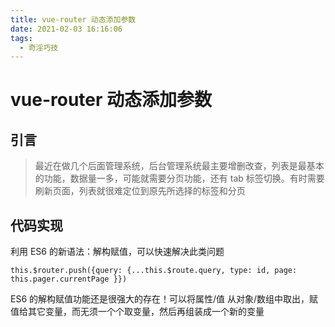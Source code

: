 ```yaml
---
title: vue-router 动态添加参数
date: 2021-02-03 16:16:06
tags:
  - 奇淫巧技
---
```

# vue-router 动态添加参数

## 引言
> 最近在做几个后面管理系统，后台管理系统最主要增删改查，列表是最基本的功能，数据量一多，可能就需要分页功能，还有 tab 标签切换。有时需要刷新页面，列表就很难定位到原先所选择的标签和分页

## 代码实现
利用 ES6 的新语法：解构赋值，可以快速解决此类问题

```
this.$router.push({query: {...this.$route.query, type: id, page: this.pager.currentPage }})
```

ES6 的解构赋值功能还是很强大的存在！可以将属性/值 从对象/数组中取出，赋值给其它变量，而无须一个个取变量，然后再组装成一个新的变量